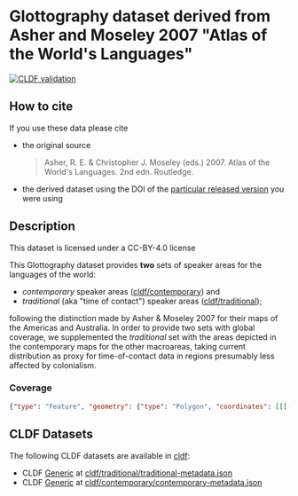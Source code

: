 # Glottography dataset derived from Asher and Moseley 2007 "Atlas of the World's Languages"

[![CLDF validation](https://github.com/Glottography/asher2007world/workflows/CLDF-validation/badge.svg)](https://github.com/Glottography/asher2007world/actions?query=workflow%3ACLDF-validation)

## How to cite

If you use these data please cite
- the original source
  > Asher, R. E. & Christopher J. Moseley (eds.) 2007. Atlas of the World's Languages. 2nd edn. Routledge.
- the derived dataset using the DOI of the [particular released version](../../releases/) you were using

## Description


This dataset is licensed under a CC-BY-4.0 license



This Glottography dataset provides **two** sets of speaker areas for the languages of the world:
- *contemporary* speaker areas ([cldf/contemporary](cldf/contemporary/)) and
- *traditional* (aka "time of contact") speaker areas ([cldf/traditional](cldf/traditional/));

following the distinction made by Asher &amp; Moseley 2007 for their maps of the Americas and Australia.
In order to provide two sets with global coverage, we supplemented the *traditional* set with the
areas depicted in the contemporary maps for the other macroareas, taking current distribution as proxy
for time-of-contact data in regions presumably less affected by colonialism.


### Coverage

```geojson
{"type": "Feature", "geometry": {"type": "Polygon", "coordinates": [[[-171.9, -56.0], [-171.9, 80.6], [180.0, 80.6], [180.0, -56.0], [-171.9, -56.0]]]}, "properties": {}}
```


## CLDF Datasets

The following CLDF datasets are available in [cldf](cldf):

- CLDF [Generic](https://github.com/cldf/cldf/tree/master/modules/Generic) at [cldf/traditional/traditional-metadata.json](cldf/traditional/traditional-metadata.json)
- CLDF [Generic](https://github.com/cldf/cldf/tree/master/modules/Generic) at [cldf/contemporary/contemporary-metadata.json](cldf/contemporary/contemporary-metadata.json)